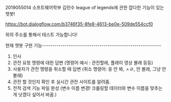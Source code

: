 2019055014 소프트웨어학부 김민수
league of legends에 관한 잡다한 기능이 있는 챗봇!

https://bot.dialogflow.com/b3746f35-8fe8-4613-be0e-509de554ccf0

위의 주소를 통해서 테스트 가능합니다!

현재 챗봇 구현 기능----------------------------------------------------------
1. 인사
2. 관전 요청 명령에 대한 답변 (명령어 예시 : 관전할래, 플레이 영상 볼래 등등)
3. 사용자가 관전 명령을 취소할 때 답변 (취소 명령어: 응 안 봐, ㅅㄹ, 안 볼래, 그냥 안 볼래)
4. 관전 할 것인지 확인 후 실시간 관전 사이트를 알려줌.
5. 전적 검색 기능 파일 완성 (변수 이름 변경! 크롤링할 데이터와 변수 이름을 맞추는게 낫겠다 싶어서 바꿈.)
